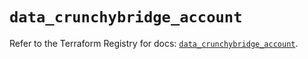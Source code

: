 # `data_crunchybridge_account`

Refer to the Terraform Registry for docs: [`data_crunchybridge_account`](https://registry.terraform.io/providers/crunchydata/crunchybridge/0.3.0/docs/data-sources/account).
